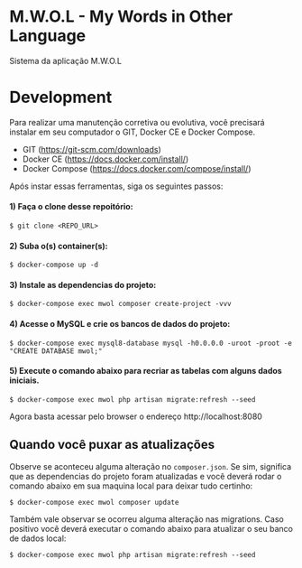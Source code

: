 # M.W.O.L - My Words in Other Language

Sistema da aplicação M.W.O.L

# Development

Para realizar uma manutenção corretiva ou evolutiva, você precisará instalar em seu computador o GIT, Docker CE e Docker Compose.

* GIT (https://git-scm.com/downloads)
* Docker CE (https://docs.docker.com/install/)
* Docker Compose (https://docs.docker.com/compose/install/)

Após instar essas ferramentas, siga os seguintes passos:

#### 1) Faça o clone desse repoitório:

```shell
$ git clone <REPO_URL>
```

#### 2) Suba o(s) container(s):

```shell
$ docker-compose up -d
```

#### 3) Instale as dependencias do projeto:

```shell
$ docker-compose exec mwol composer create-project -vvv
```

#### 4) Acesse o MySQL e crie os bancos de dados do projeto:

```shell
$ docker-compose exec mysql8-database mysql -h0.0.0.0 -uroot -proot -e "CREATE DATABASE mwol;"
```

#### 5) Execute o comando abaixo para recriar as tabelas com alguns dados iniciais.

```shell
$ docker-compose exec mwol php artisan migrate:refresh --seed
```

Agora basta acessar pelo browser o endereço http://localhost:8080

## Quando você puxar as atualizações

Observe se aconteceu alguma alteração no `composer.json`. Se sim, significa que as dependencias do projeto foram atualizadas e você deverá rodar o comando abaixo em sua maquina local para deixar tudo certinho:

```shell
$ docker-compose exec mwol composer update
```

Também vale observar se ocorreu alguma alteração nas migrations. Caso positivo você deverá executar o comando abaixo para atualizar o seu banco de dados local:

```shell
$ docker-compose exec mwol php artisan migrate:refresh --seed
```